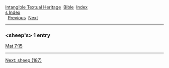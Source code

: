 [Intangible Textual Heritage](../../index)  [Bible](../index) 
[Index](index)   
[s Index](_s_)  
  [Previous](c10184)  [Next](c10186) 

------------------------------------------------------------------------

### &lt;sheep's&gt; 1 entry

[Mat 7:15](../kjv/mat007.htm#015)  

------------------------------------------------------------------------

[Next: sheep (187)](c10186)
